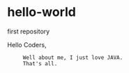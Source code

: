 # hello-world
first repository


Hello Coders,
       
         Well about me, I just love JAVA.
         That's all.
